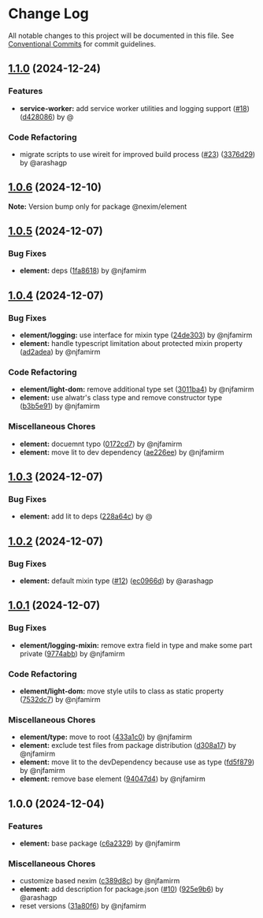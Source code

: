 # Change Log

All notable changes to this project will be documented in this file.
See [Conventional Commits](https://conventionalcommits.org) for commit guidelines.

## [1.1.0](https://github.com/the-nexim/nanolib/compare/@nexim/element@1.0.6...@nexim/element@1.1.0) (2024-12-24)

### Features

* **service-worker:** add service worker utilities and logging support ([#18](https://github.com/the-nexim/nanolib/issues/18)) ([d428086](https://github.com/the-nexim/nanolib/commit/d428086dd98fbb5dfd077d14de4de8dd29ed78dc)) by @

### Code Refactoring

* migrate scripts to use wireit for improved build process ([#23](https://github.com/the-nexim/nanolib/issues/23)) ([3376d29](https://github.com/the-nexim/nanolib/commit/3376d2944332f3f28a91eba6b63a8fa981faf774)) by @arashagp

## [1.0.6](https://github.com/the-nexim/nanolib/compare/@nexim/element@1.0.5...@nexim/element@1.0.6) (2024-12-10)

**Note:** Version bump only for package @nexim/element

## [1.0.5](https://github.com/the-nexim/nanolib/compare/@nexim/element@1.0.4...@nexim/element@1.0.5) (2024-12-07)

### Bug Fixes

* **element:** deps ([1fa8618](https://github.com/the-nexim/nanolib/commit/1fa8618cd45978361adfd7be2dcce5a50c530dc6)) by @njfamirm

## [1.0.4](https://github.com/the-nexim/nanolib/compare/@nexim/element@1.0.3...@nexim/element@1.0.4) (2024-12-07)

### Bug Fixes

* **element/logging:** use interface for mixin type ([24de303](https://github.com/the-nexim/nanolib/commit/24de30357ff0690cd200c7171b87a56fc299ddef)) by @njfamirm
* **element:** handle typescript limitation about protected mixin property ([ad2adea](https://github.com/the-nexim/nanolib/commit/ad2adeac619dc355834878ccdd96aa933802d8c1)) by @njfamirm

### Code Refactoring

* **element/light-dom:** remove additional type set ([3011ba4](https://github.com/the-nexim/nanolib/commit/3011ba41fac47b80064bc62fbbbd2f1885abd308)) by @njfamirm
* **element:** use alwatr's class type and remove constructor type ([b3b5e91](https://github.com/the-nexim/nanolib/commit/b3b5e9147a14435c44a4458bbfbaefef9fa2267a)) by @njfamirm

### Miscellaneous Chores

* **element:** docuemnt typo ([0172cd7](https://github.com/the-nexim/nanolib/commit/0172cd77d5a04b4c32c626334c9ea8d4cada07db)) by @njfamirm
* **element:** move lit to dev dependency ([ae226ee](https://github.com/the-nexim/nanolib/commit/ae226eed51bde38b272e1977907dc83c92645481)) by @njfamirm

## [1.0.3](https://github.com/the-nexim/nanolib/compare/@nexim/element@1.0.2...@nexim/element@1.0.3) (2024-12-07)

### Bug Fixes

* **element:** add lit to deps ([228a64c](https://github.com/the-nexim/nanolib/commit/228a64ca718ffc62ecff873841a8f6f3636806f2)) by @

## [1.0.2](https://github.com/the-nexim/nanolib/compare/@nexim/element@1.0.1...@nexim/element@1.0.2) (2024-12-07)

### Bug Fixes

* **element:** default mixin type ([#12](https://github.com/the-nexim/nanolib/issues/12)) ([ec0966d](https://github.com/the-nexim/nanolib/commit/ec0966d28e4172eec4879bbc273c1b9fd50ab800)) by @arashagp

## [1.0.1](https://github.com/the-nexim/nanolib/compare/@nexim/element@1.0.0...@nexim/element@1.0.1) (2024-12-07)

### Bug Fixes

* **element/logging-mixin:** remove extra field in type and make some part private ([9774abb](https://github.com/the-nexim/nanolib/commit/9774abbfbbba8ed539138d8f50127933cdcc791a)) by @njfamirm

### Code Refactoring

* **element/light-dom:** move style utils to class as static property ([7532dc7](https://github.com/the-nexim/nanolib/commit/7532dc738b8d8e66c9ee12c75485dd30ca32a897)) by @njfamirm

### Miscellaneous Chores

* **element/type:** move to root ([433a1c0](https://github.com/the-nexim/nanolib/commit/433a1c057edc8ae797f75db4bcb3d1c846a033bc)) by @njfamirm
* **element:** exclude test files from package distribution ([d308a17](https://github.com/the-nexim/nanolib/commit/d308a1724e12b1a5738352f5b8cd9bae0c7e225a)) by @njfamirm
* **element:** move lit to the devDependency because use as type ([fd5f879](https://github.com/the-nexim/nanolib/commit/fd5f879d964b710ee76b8f7a59375d7f708991d0)) by @njfamirm
* **element:** remove base element ([94047d4](https://github.com/the-nexim/nanolib/commit/94047d45e15df99d03605b82a4708cc735fe99ed)) by @njfamirm

## 1.0.0 (2024-12-04)

### Features

* **element:** base package ([c6a2329](https://github.com/the-nexim/nanolib/commit/c6a23295b78b5fdde7f7535a5f4f5ec304857c98)) by @njfamirm

### Miscellaneous Chores

* customize based nexim ([c389d8c](https://github.com/the-nexim/nanolib/commit/c389d8c404d48f6d7fd5f03be2de0b23f313e027)) by @njfamirm
* **element:** add description for package.json ([#10](https://github.com/the-nexim/nanolib/issues/10)) ([925e9b6](https://github.com/the-nexim/nanolib/commit/925e9b6cc0067fdf61620419e3c8305da303674e)) by @arashagp
* reset versions ([31a80f6](https://github.com/the-nexim/nanolib/commit/31a80f6df1e12aa3491eda0951450ee0cd147328)) by @njfamirm

